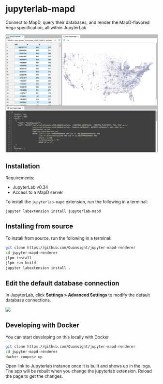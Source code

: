 # jupyterlab-mapd

Connect to MapD, query their databases, and render the MapD-flavored Vega specification,
all within JupyterLab

![example](./screenshot.png)

## Installation

Requirements:

- JupyterLab v0.34
- Access to a MapD server

To install the `jupyterlab-mapd` extension, run the following in a terminal:

```bash
jupyter labextension install jupyterlab-mapd
```

## Installing from source

To install from source, run the following in a terminal:

```bash
git clone https://github.com/Quansight/jupyter-mapd-renderer
cd jupyter-mapd-renderer
jlpm install
jlpm run build
jupyter labextension install .
```

## Edit the default database connection

In JupyterLab, click **Settings > Advanced Settings** to modify the default database connections.

![](https://user-images.githubusercontent.com/4236275/39148358-1cd0ccb0-470a-11e8-9561-8b1e65b8b906.png)

## Developing with Docker

You can start developing on this locally with Docker

```bash
git clone https://github.com/Quansight/jupyter-mapd-renderer
cd jupyter-mapd-renderer
docker-compose up
```

Open link to Jupyterlab instance once it is built and shows up in the logs.
The app will be rebuilt when you change the jupyterlab extension. Reload
the page to get the changes.

